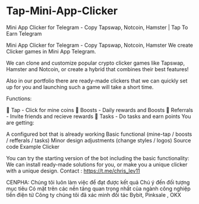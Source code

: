 # Tap-Mini-App-Clicker
Mini App Clicker for Telegram - Copy Tapswap, Notcoin, Hamster | Tap To Earn Telegram


Mini App Clicker for Telegram - Copy Tapswap, Notcoin, Hamster
We create Clicker games in Mini App Telegram.

We can clone and customize popular crypto clicker games like Tapswap, Hamster and Notcoin, or create a hybrid that combines their best features!

Also in our portfolio there are ready-made clickers that we can quickly set up for you and launching such a game will take a short time.

Functions:

🤘 Tap - Click for mine coins
🚀 Boosts - Daily rewards and Boosts
🤝 Referrals - Invite friends and recieve rewards
📝 Tasks - Do tasks and earn points
You are getting:

A configured bot that is already working
Basic functional (mine-tap / boosts / refferals / tasks)
Minor design adjustments (change styles / logos)
Source code
Example Clicker

You can try the starting version of the bot including the basic functionality: 
We can install ready-made solutions for you, or make you a unique clicker with a unique design.
Contact : https://t.me/chris_lev11

CENPHA:
Chúng tôi luôn làm việc để đạt được kết quả
Chú ý đến đối tượng mục tiêu
Có mặt trên các nền tảng quan trọng nhất của ngành công nghiệp tiền điện tử
Công ty chúng tôi đã xác minh đối tác Bybit, Pinksale , OKX
